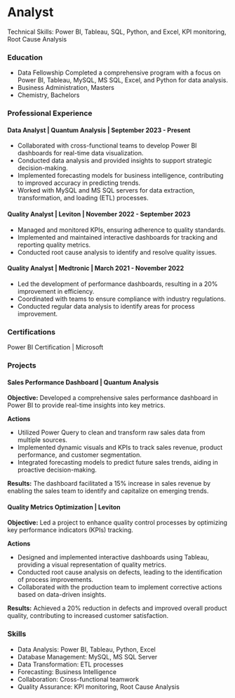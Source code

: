 # Analyst
Technical Skills: Power BI, Tableau, SQL, Python, and Excel, KPI monitoring, Root Cause Analysis

### Education

- Data Fellowship
  Completed a comprehensive program with a focus on Power BI, Tableau, MySQL, MS SQL, Excel, and Python for data analysis.
- Business Administration, Masters
- Chemistry, Bachelors

### Professional Experience

#### Data Analyst | Quantum Analysis | September 2023 - Present
- Collaborated with cross-functional teams to develop Power BI dashboards for real-time data visualization.
- Conducted data analysis and provided insights to support strategic decision-making.
- Implemented forecasting models for business intelligence, contributing to improved accuracy in predicting trends.
- Worked with MySQL and MS SQL servers for data extraction, transformation, and loading (ETL) processes.
  
#### Quality Analyst | Leviton | November 2022 - September 2023
- Managed and monitored KPIs, ensuring adherence to quality standards.
- Implemented and maintained interactive dashboards for tracking and reporting quality metrics.
- Conducted root cause analysis to identify and resolve quality issues.
  
#### Quality Analyst | Medtronic | March 2021 - November 2022
- Led the development of performance dashboards, resulting in a 20% improvement in efficiency.
- Coordinated with teams to ensure compliance with industry regulations.
- Conducted regular data analysis to identify areas for process improvement.

### Certifications
Power BI Certification | Microsoft

### Projects
#### Sales Performance Dashboard | Quantum Analysis
**Objective:** Developed a comprehensive sales performance dashboard in Power BI to provide real-time insights into key metrics.

**Actions**
- Utilized Power Query to clean and transform raw sales data from multiple sources.
- Implemented dynamic visuals and KPIs to track sales revenue, product performance, and customer segmentation.
- Integrated forecasting models to predict future sales trends, aiding in proactive decision-making.
  
**Results:** The dashboard facilitated a 15% increase in sales revenue by enabling the sales team to identify and capitalize on emerging trends.

#### Quality Metrics Optimization | Leviton
**Objective:** Led a project to enhance quality control processes by optimizing key performance indicators (KPIs) tracking.

**Actions**
- Designed and implemented interactive dashboards using Tableau, providing a visual representation of quality metrics.
- Conducted root cause analysis on defects, leading to the identification of process improvements.
- Collaborated with the production team to implement corrective actions based on data-driven insights.
  
**Results:** Achieved a 20% reduction in defects and improved overall product quality, contributing to increased customer satisfaction.

### Skills
- Data Analysis: Power BI, Tableau, Python, Excel
- Database Management: MySQL, MS SQL Server
- Data Transformation: ETL processes
- Forecasting: Business Intelligence
- Collaboration: Cross-functional teamwork
- Quality Assurance: KPI monitoring, Root Cause Analysis
